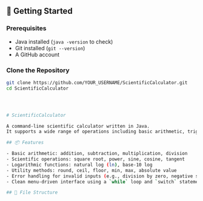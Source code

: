 ## 🚀 Getting Started

### Prerequisites
- Java installed (`java -version` to check)
- Git installed (`git --version`)
- A GitHub account

### Clone the Repository
```bash
git clone https://github.com/YOUR_USERNAME/ScientificCalculator.git
cd ScientificCalculator




# ScientificCalculator

A command-line scientific calculator written in Java.  
It supports a wide range of operations including basic arithmetic, trigonometry, logarithmic functions, and rounding tools — all within a single class.

## 📦 Features

- Basic arithmetic: addition, subtraction, multiplication, division
- Scientific operations: square root, power, sine, cosine, tangent
- Logarithmic functions: natural log (ln), base-10 log
- Utility methods: round, ceil, floor, min, max, absolute value
- Error handling for invalid inputs (e.g., division by zero, negative square roots)
- Clean menu-driven interface using a `while` loop and `switch` statement

## 📂 File Structure
